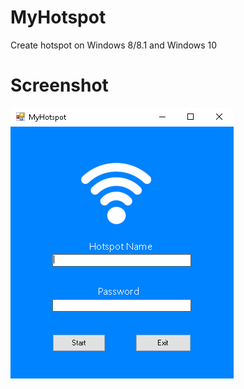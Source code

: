 # MyHotspot
Create hotspot on Windows 8/8.1 and Windows 10

# Screenshot
<img src="https://raw.githubusercontent.com/devilscream/MyHotspot/master/resources/build.png"/>
